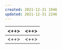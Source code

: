```yaml
---
created: 2021-12-31 1946
updated: 2021-12-31 2246
---
```

| <++> | <++> |
| ---- | ---- |
| <++> | <++> |